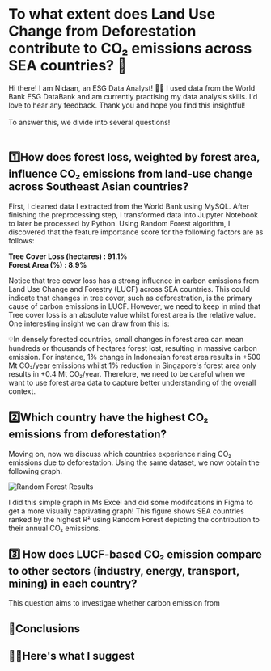 # To what extent does Land Use Change from Deforestation contribute to CO₂ emissions across SEA countries? 🌳
Hi there! I am Nidaan, an ESG Data Analyst! 🙌🏻 I used data from the World Bank ESG DataBank and am currently practising my data analysis skills. I'd love to hear any feedback. Thank you and hope you find this insightful!<br /><br />
To answer this, we divide into several questions! <br /> <br />

## 1️⃣How does forest loss, weighted by forest area, influence CO₂ emissions from land-use change across Southeast Asian countries?
First, I cleaned data I extracted from the World Bank using MySQL. After finishing the preprocessing step, I transformed data into Jupyter Notebook to later be processed by Python. Using Random Forest algorithm, I discovered that the feature importance score for the following factors are as follows: <br />

**Tree Cover Loss (hectares) : 91.1%** <br />
**Forest Area (%) : 8.9%** <br />

Notice that tree cover loss has a strong influence in carbon emissions from Land Use Change and Forestry (LUCF) across SEA countries. This could indicate that changes in tree cover, such as deforestration, is the primary cause of carbon emissions in LUCF. However, we need to keep in mind that Tree cover loss is an absolute value whilst forest area is the relative value. One interesting insight we can draw from this is: <br /> 

💡In densely forested countries, small changes in forest area can mean hundreds or thousands of hectares forest lost, resulting in massive carbon emission. For instance, 1% change in Indonesian forest area results in +500 Mt CO₂/year emissions whilst 1% reduction in Singapore's forest area only results in +0.4 Mt CO₂/year. Therefore, we need to be careful when we want to use forest area data to capture better understanding of the overall context. <br />

## 2️⃣Which country have the highest CO₂ emissions from deforestation?
Moving on, now we discuss which countries experience rising CO₂ emissions due to deforestation. Using the same dataset, we now obtain the following graph. 

![Random Forest Results](https://github.com/user-attachments/assets/0d5b68ce-f13b-4c73-8765-ec1b851daa06)

I did this simple graph in Ms Excel and did some modifcations in Figma to get a more visually captivating graph! This figure shows SEA countries ranked by the highest R² using Random Forest depicting the contribution to their annual CO₂ emissions. 
<br /> 
## 3️⃣ How does LUCF-based CO₂ emission compare to other sectors (industry, energy, transport, mining) in each country?
This question aims to investigae whether carbon emission from 


## 📝Conclusions

## 🙋‍♀️Here's what I suggest
